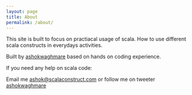 ```yaml
---
layout: page
title: About
permalink: /about/
---
```


This site is built to focus on practiacal usage of scala. How to use different scala constructs in everydays activities. 

Built by [ashokwaghmare](https://twitter.com/ashokwaghmare_) based on hands on coding experience.

If you need any help on scala code:

Email me <a href="mailto:ashok@scalaconstruct.com">ashok@scalaconstruct.com</a> or follow me on tweeter [ashokwaghmare](https://twitter.com/ashokwaghmare_)


